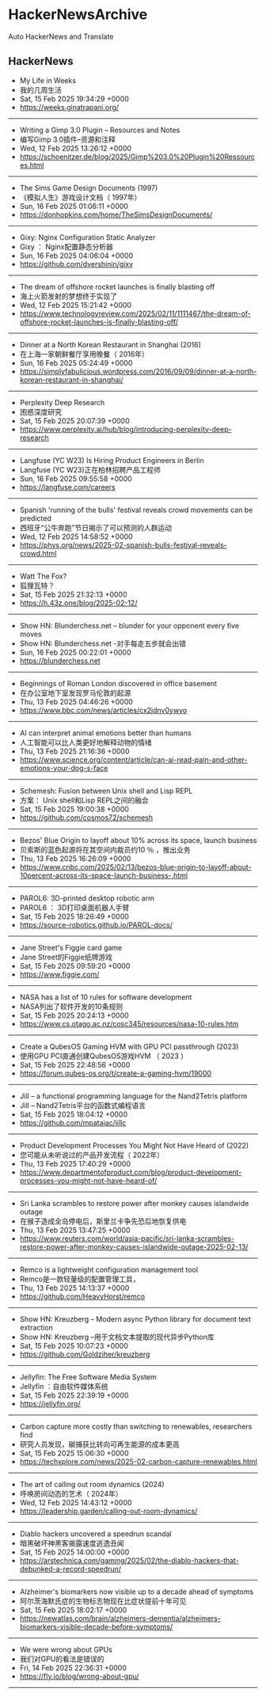 # HackerNewsArchive
Auto HackerNews and Translate

## HackerNews
* My Life in Weeks
* 我的几周生活
* Sat, 15 Feb 2025 19:34:29 +0000
* https://weeks.ginatrapani.org/
----
* Writing a Gimp 3.0 Plugin – Resources and Notes
* 编写Gimp 3.0插件–资源和注释
* Wed, 12 Feb 2025 13:26:12 +0000
* https://schoenitzer.de/blog/2025/Gimp%203.0%20Plugin%20Ressources.html
----
* The Sims Game Design Documents (1997)
* 《模拟人生》游戏设计文档（ 1997年）
* Sun, 16 Feb 2025 01:06:11 +0000
* https://donhopkins.com/home/TheSimsDesignDocuments/
----
* Gixy: Nginx Configuration Static Analyzer
* Gixy ： Nginx配置静态分析器
* Sun, 16 Feb 2025 04:06:04 +0000
* https://github.com/dvershinin/gixy
----
* The dream of offshore rocket launches is finally blasting off
* 海上火箭发射的梦想终于实现了
* Wed, 12 Feb 2025 15:21:42 +0000
* https://www.technologyreview.com/2025/02/11/1111467/the-dream-of-offshore-rocket-launches-is-finally-blasting-off/
----
* Dinner at a North Korean Restaurant in Shanghai (2016)
* 在上海一家朝鲜餐厅享用晚餐（ 2016年）
* Sun, 16 Feb 2025 05:24:49 +0000
* https://simplyfabulicious.wordpress.com/2016/09/09/dinner-at-a-north-korean-restaurant-in-shanghai/
----
* Perplexity Deep Research
* 困惑深度研究
* Sat, 15 Feb 2025 20:07:39 +0000
* https://www.perplexity.ai/hub/blog/introducing-perplexity-deep-research
----
* Langfuse (YC W23) Is Hiring Product Engineers in Berlin
* Langfuse (YC W23)正在柏林招聘产品工程师
* Sun, 16 Feb 2025 09:55:58 +0000
* https://langfuse.com/careers
----
* Spanish 'running of the bulls' festival reveals crowd movements can be predicted
* 西班牙“公牛奔跑”节日揭示了可以预测的人群运动
* Wed, 12 Feb 2025 14:58:52 +0000
* https://phys.org/news/2025-02-spanish-bulls-festival-reveals-crowd.html
----
* Watt The Fox?
* 狐狸瓦特？
* Sat, 15 Feb 2025 21:32:13 +0000
* https://h.43z.one/blog/2025-02-12/
----
* Show HN: Blunderchess.net – blunder for your opponent every five moves
* Show HN: Blunderchess.net -对手每走五步就会出错
* Sun, 16 Feb 2025 00:22:01 +0000
* https://blunderchess.net
----
* Beginnings of Roman London discovered in office basement
* 在办公室地下室发现罗马伦敦的起源
* Thu, 13 Feb 2025 04:46:26 +0000
* https://www.bbc.com/news/articles/cx2jdnv0ywyo
----
* AI can interpret animal emotions better than humans
* 人工智能可以比人类更好地解释动物的情绪
* Thu, 13 Feb 2025 21:16:36 +0000
* https://www.science.org/content/article/can-ai-read-pain-and-other-emotions-your-dog-s-face
----
* Schemesh: Fusion between Unix shell and Lisp REPL
* 方案： Unix shell和Lisp REPL之间的融合
* Sat, 15 Feb 2025 19:00:38 +0000
* https://github.com/cosmos72/schemesh
----
* Bezos' Blue Origin to layoff about 10% across its space, launch business
* 贝索斯的蓝色起源将在其空间内裁员约10 ％ ，推出业务
* Thu, 13 Feb 2025 16:26:09 +0000
* https://www.cnbc.com/2025/02/13/bezos-blue-origin-to-layoff-about-10percent-across-its-space-launch-business-.html
----
* PAROL6: 3D-printed desktop robotic arm
* PAROL6 ： 3D打印桌面机器人手臂
* Sat, 15 Feb 2025 18:26:49 +0000
* https://source-robotics.github.io/PAROL-docs/
----
* Jane Street's Figgie card game
* Jane Street的Figgie纸牌游戏
* Sat, 15 Feb 2025 09:59:20 +0000
* https://www.figgie.com/
----
* NASA has a list of 10 rules for software development
* NASA列出了软件开发的10条规则
* Sat, 15 Feb 2025 20:24:13 +0000
* https://www.cs.otago.ac.nz/cosc345/resources/nasa-10-rules.htm
----
* Create a QubesOS Gaming HVM with GPU PCI passthrough (2023)
* 使用GPU PCI直通创建QubesOS游戏HVM （ 2023 ）
* Sat, 15 Feb 2025 22:48:56 +0000
* https://forum.qubes-os.org/t/create-a-gaming-hvm/19000
----
* Jill – a functional programming language for the Nand2Tetris platform
* Jill – Nand2Tetris平台的函数式编程语言
* Sat, 15 Feb 2025 18:04:12 +0000
* https://github.com/mpatajac/jillc
----
* Product Development Processes You Might Not Have Heard of (2022)
* 您可能从未听说过的产品开发流程（ 2022年）
* Thu, 13 Feb 2025 17:40:29 +0000
* https://www.departmentofproduct.com/blog/product-development-processes-you-might-not-have-heard-of/
----
* Sri Lanka scrambles to restore power after monkey causes islandwide outage
* 在猴子造成全岛停电后，斯里兰卡争先恐后地恢复供电
* Thu, 13 Feb 2025 13:47:25 +0000
* https://www.reuters.com/world/asia-pacific/sri-lanka-scrambles-restore-power-after-monkey-causes-islandwide-outage-2025-02-13/
----
* Remco is a lightweight configuration management tool
* Remco是一款轻量级的配置管理工具，
* Thu, 13 Feb 2025 14:13:37 +0000
* https://github.com/HeavyHorst/remco
----
* Show HN: Kreuzberg – Modern async Python library for document text extraction
* Show HN: Kreuzberg –用于文档文本提取的现代异步Python库
* Sat, 15 Feb 2025 10:07:23 +0000
* https://github.com/Goldziher/kreuzberg
----
* Jellyfin: The Free Software Media System
* Jellyfin ：自由软件媒体系统
* Sat, 15 Feb 2025 22:39:19 +0000
* https://jellyfin.org/
----
* Carbon capture more costly than switching to renewables, researchers find
* 研究人员发现，碳捕获比转向可再生能源的成本更高
* Sat, 15 Feb 2025 15:06:30 +0000
* https://techxplore.com/news/2025-02-carbon-capture-renewables.html
----
* The art of calling out room dynamics (2024)
* 呼唤房间动态的艺术（ 2024年）
* Wed, 12 Feb 2025 14:43:12 +0000
* https://leadership.garden/calling-out-room-dynamics/
----
* Diablo hackers uncovered a speedrun scandal
* 暗黑破坏神黑客揭露速度逃逸丑闻
* Sat, 15 Feb 2025 14:00:00 +0000
* https://arstechnica.com/gaming/2025/02/the-diablo-hackers-that-debunked-a-record-speedrun/
----
* Alzheimer's biomarkers now visible up to a decade ahead of symptoms
* 阿尔茨海默氏症的生物标志物现在比症状提前十年可见
* Sat, 15 Feb 2025 18:02:17 +0000
* https://newatlas.com/brain/alzheimers-dementia/alzheimers-biomarkers-visible-decade-before-symptoms/
----
* We were wrong about GPUs
* 我们对GPU的看法是错误的
* Fri, 14 Feb 2025 22:36:31 +0000
* https://fly.io/blog/wrong-about-gpu/
----

